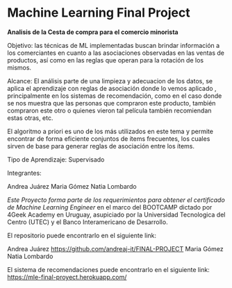 # Machine Learning Final Project

**Analisis de la Cesta de compra para el comercio minorista**

Objetivo: las técnicas de ML implementadas buscan brindar información a los comerciantes en cuanto a las asociaciones observadas en las ventas de productos, así como en las reglas que operan para la rotación de los mismos.

Alcance: El análisis parte de una limpieza y adecuacion de los datos, se aplica el aprendizaje con reglas de asociación donde lo  vemos aplicado , principalmente en los sistemas de recomendación, como en el caso donde se nos muestra que las personas que compraron este producto, también compraron este otro o quienes vieron tal película también recomiendan estas otras, etc.

El algoritmo a priori es uno de los más utilizados en este tema y permite encontrar de forma eficiente conjuntos de ítems frecuentes, los cuales
sirven de base para generar reglas de asociación entre los ítems.

Tipo de Aprendizaje: Supervisado

Integrantes:

Andrea Juárez
Maria Gómez
Natia Lombardo

*Este Proyecto forma parte de los requerimientos para obtener el certificado de Machine Learning Engineer* en el marco del BOOTCAMP dictado por 4Geek Academy en Uruguay, asupiciado por la Universidad Tecnologica del Centro (UTEC) y el Banco Interamericano de Desarrollo.

El repositorio puede encontrarlo en el siguiente link:

Andrea Juárez https://github.com/andreaj-it/FINAL-PROJECT
Maria Gómez 
Natia Lombardo

El sistema de recomendaciones puede encontrarlo en el siguiente link:  https://mle-final-proyect.herokuapp.com/